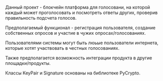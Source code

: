 Данный проект - блокчейн платформа для голосовани, на которой каждый может проголосовать и посмотреть ответы других, проверив правильность подсчета голосов.

Предполагаемый функционал - регистрация пользователя, создание собственных опросов и участие в чужих опросах/голосованиях.

Пользователями системы могут быть люьые пользователи интернета, которые хотят участвовать в честных голосованиях.

Также предполагается возможность интеграции продукта в другие площадки/продукты.


Классы KeyPair и Signature основаны на библиотеке PyCrypto.
